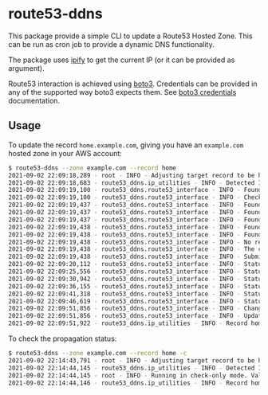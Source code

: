 # route53-ddns

This package provide a simple CLI to update a Route53 Hosted Zone. This can be run as
cron job to provide a dynamic DNS functionality.

The package uses [ipify](https://www.ipify.org) to get the current IP (or it can be provided as argument).

Route53 interaction is achieved using [boto3](https://boto3.amazonaws.com/v1/documentation/api/latest/index.html).
Credentials can be provided in any of the supported way boto3 expects them.
See [boto3 credentials](https://boto3.amazonaws.com/v1/documentation/api/latest/guide/credentials.html)
documentation.

## Usage

To update the record `home.example.com`, giving you have an `example.com` hosted zone in your AWS account:

```bash
$ route53-ddns --zone example.com --record home
2021-09-02 22:09:18,289 - root - INFO - Adjusting target record to be home.example.com
2021-09-02 22:09:18,683 - route53_ddns.ip_utilities - INFO - Detected IP 107.3.160.43
2021-09-02 22:09:19,100 - route53_ddns.route53_interface - INFO - Found zone /hostedzone/XXXXXXXXXXXXXX with name example.com. matching the expected example.com
2021-09-02 22:09:19,100 - route53_ddns.route53_interface - INFO - Checking current records
2021-09-02 22:09:19,437 - route53_ddns.route53_interface - INFO - Found record of type NS with ttl 172800 named example.com.
2021-09-02 22:09:19,437 - route53_ddns.route53_interface - INFO - Found record of type SOA with ttl 900 named example.com.
2021-09-02 22:09:19,437 - route53_ddns.route53_interface - INFO - Found record of type A with ttl 60 named pif.example.com.
2021-09-02 22:09:19,438 - route53_ddns.route53_interface - INFO - Found record of type A with ttl 60 named ppi.example.com.
2021-09-02 22:09:19,438 - route53_ddns.route53_interface - INFO - Found record of type A with ttl 60 named rpi.example.com.
2021-09-02 22:09:19,438 - route53_ddns.route53_interface - INFO - No records found matching home.example.com. A new 'A' record would be created.
2021-09-02 22:09:19,438 - route53_ddns.route53_interface - INFO - The current value of home.example.com points to None. Will update to 10.0.0.1
2021-09-02 22:09:19,438 - route53_ddns.route53_interface - INFO - Submitting the change for home.example.com to point to 10.0.0.1
2021-09-02 22:09:20,112 - route53_ddns.route53_interface - INFO - Status of change /change/C042853219OW934Y2B3A2 is still pending. Waiting 5 seconds
2021-09-02 22:09:25,556 - route53_ddns.route53_interface - INFO - Status of change /change/C042853219OW934Y2B3A2 is still pending. Waiting 5 seconds
2021-09-02 22:09:30,942 - route53_ddns.route53_interface - INFO - Status of change /change/C042853219OW934Y2B3A2 is still pending. Waiting 5 seconds
2021-09-02 22:09:36,155 - route53_ddns.route53_interface - INFO - Status of change /change/C042853219OW934Y2B3A2 is still pending. Waiting 5 seconds
2021-09-02 22:09:41,318 - route53_ddns.route53_interface - INFO - Status of change /change/C042853219OW934Y2B3A2 is still pending. Waiting 5 seconds
2021-09-02 22:09:46,619 - route53_ddns.route53_interface - INFO - Status of change /change/C042853219OW934Y2B3A2 is still pending. Waiting 5 seconds
2021-09-02 22:09:51,856 - route53_ddns.route53_interface - INFO - Change /change/C042853219OW934Y2B3A2 has completed with status INSYNC
2021-09-02 22:09:51,856 - route53_ddns.route53_interface - INFO - Update completed
2021-09-02 22:09:51,922 - route53_ddns.ip_utilities - INFO - Record home.example.com points to 10.0.0.1
```

To check the propagation status:

```bash
$ route53-ddns --zone example.com --record home -c
2021-09-02 22:14:43,791 - root - INFO - Adjusting target record to be home.example.com
2021-09-02 22:14:44,145 - route53_ddns.ip_utilities - INFO - Detected IP 10.0.0.1
2021-09-02 22:14:44,145 - root - INFO - Running in check-only mode. Validating propagation of 10.0.0.1
2021-09-02 22:14:44,146 - route53_ddns.ip_utilities - INFO - Record hom.example.com points to 10.0.0.1
```
